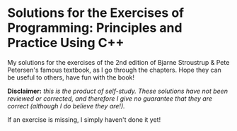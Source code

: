 # Solutions for the Exercises of Programming: Principles and Practice Using C++

My solutions for the exercises of the 2nd edition of Bjarne Stroustrup & Pete Petersen's famous textbook, as I go through the chapters.
Hope they can be useful to others, have fun with the book!

**Disclaimer:** *this is the product of self-study. These solutions have not been reviewed or corrected, and therefore I give no guarantee that they are correct (although I do believe they are!).*

If an exercise is missing, I simply haven't done it yet!
